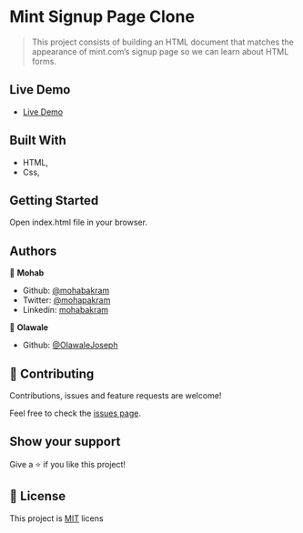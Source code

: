 # Mint Signup Page Clone

> This project consists of building an HTML document that matches the appearance of mint.com’s signup page so we can learn about HTML forms.

## Live Demo
- [Live Demo](https://rawcdn.githack.com/mohapakram/mint-signup-page-clone/1f4c8dc1bb204741bb23598a924e6fd90d904555/index.html)

## Built With

- HTML,
- Css,

## Getting Started

Open index.html file in your browser.

## Authors

👤 **Mohab**

- Github: [@mohabakram](https://github.com/mohabakram)
- Twitter: [@mohapakram](https://twitter.com/mohapakram)
- Linkedin: [mohabakram](https://www.linkedin.com/in/mohab-akram-667093131/)

👤 **Olawale**

- Github: [@OlawaleJoseph](https://github.com/OlawaleJoseph)

## 🤝 Contributing

Contributions, issues and feature requests are welcome!

Feel free to check the [issues page](issues/).

## Show your support

Give a ⭐️ if you like this project!

## 📝 License

This project is [MIT](lic.url) licens
